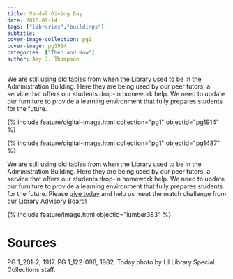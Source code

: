 ```yaml
---
title: Vandal Giving Day
date: 2016-09-14
tags: ["libraries","buildings"]
subtitle: 
cover-image-collection: pg1
cover-image: pg1914
categories: ["Then and Now"]
author: Amy J. Thompson
---
```


We are still using old tables from when the Library used to be in the Administration Building. Here they are being used by our peer tutors, a service that offers our students drop-in homework help. We need to update our furniture to provide a learning environment that fully prepares students for the future.

{% include feature/digital-image.html collection="pg1" objectid="pg1914" %}

{% include feature/digital-image.html collection="pg1" objectid="pg1487" %}

We are still using old tables from when the Library used to be in the Administration Building. Here they are being used by our peer tutors, a service that offers our students drop-in homework help. We need to
update our furniture to provide a learning environment that fully prepares
students for the future. Please [give today](https://vandalsgive.uidaho.edu/giving-day/378) and help us meet the match challenge from our Library Advisory Board!

{% include feature/image.html objectid="lumber383" %}

# Sources

PG 1_201-2, 1917. PG 1_122-098, 1982. Today photo by UI Library Special Collections staff.
